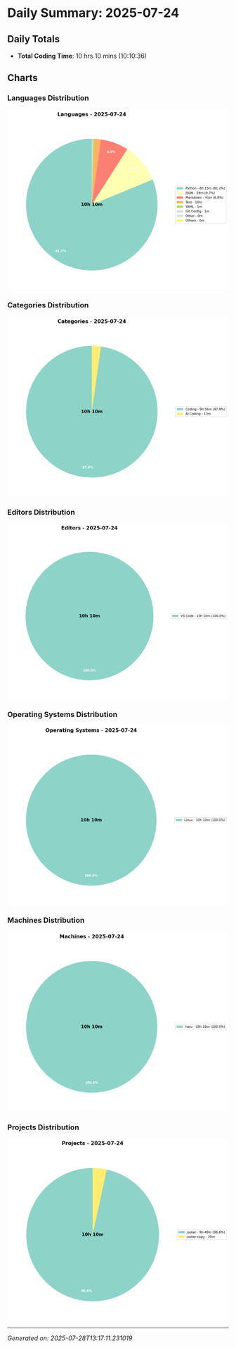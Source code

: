 # Daily Summary: 2025-07-24

## Daily Totals
- **Total Coding Time**: 10 hrs 10 mins (10:10:36)

## Charts

### Languages Distribution
![Languages](charts/languages_-_2025-07-24.png)

### Categories Distribution
![Categories](charts/categories_-_2025-07-24.png)

### Editors Distribution
![Editors](charts/editors_-_2025-07-24.png)

### Operating Systems Distribution
![Operating Systems](charts/operating_systems_-_2025-07-24.png)

### Machines Distribution
![Machines](charts/machines_-_2025-07-24.png)

### Projects Distribution
![Projects](charts/projects_-_2025-07-24.png)

---
*Generated on: 2025-07-28T13:17:11.231019*
